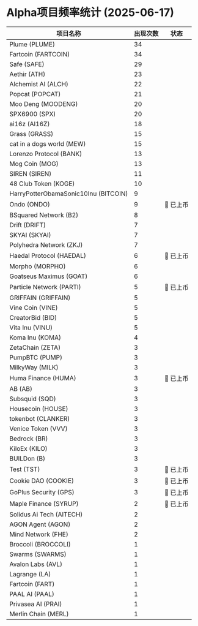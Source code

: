 # Alpha项目频率统计 (2025-06-17)

| 项目名称 | 出现次数 | 状态 |
| --- | --- | --- |
| Plume (PLUME) | 34 |  |
| Fartcoin (FARTCOIN) | 34 |  |
| Safe (SAFE) | 29 |  |
| Aethir (ATH) | 23 |  |
| Alchemist AI (ALCH) | 22 |  |
| Popcat (POPCAT) | 21 |  |
| Moo Deng (MOODENG) | 20 |  |
| SPX6900 (SPX) | 20 |  |
| ai16z (AI16Z) | 18 |  |
| Grass (GRASS) | 15 |  |
| cat in a dogs world (MEW) | 15 |  |
| Lorenzo Protocol (BANK) | 13 |  |
| Mog Coin (MOG) | 13 |  |
| SIREN (SIREN) | 11 |  |
| 48 Club Token (KOGE) | 10 |  |
| HarryPotterObamaSonic10Inu (BITCOIN) | 9 |  |
| Ondo (ONDO) | 9 | 🔔 已上币 |
| BSquared Network (B2) | 8 |  |
| Drift (DRIFT) | 7 |  |
| SKYAI (SKYAI) | 7 |  |
| Polyhedra Network (ZKJ) | 7 |  |
| Haedal Protocol (HAEDAL) | 6 | 🔔 已上币 |
| Morpho (MORPHO) | 6 |  |
| Goatseus Maximus (GOAT) | 6 |  |
| Particle Network (PARTI) | 5 | 🔔 已上币 |
| GRIFFAIN (GRIFFAIN) | 5 |  |
| Vine Coin (VINE) | 5 |  |
| CreatorBid (BID) | 5 |  |
| Vita Inu (VINU) | 5 |  |
| Koma Inu (KOMA) | 4 |  |
| ZetaChain (ZETA) | 3 |  |
| PumpBTC (PUMP) | 3 |  |
| MilkyWay (MILK) | 3 |  |
| Huma Finance (HUMA) | 3 | 🔔 已上币 |
| AB (AB) | 3 |  |
| Subsquid (SQD) | 3 |  |
| Housecoin (HOUSE) | 3 |  |
| tokenbot (CLANKER) | 3 |  |
| Venice Token (VVV) | 3 |  |
| Bedrock (BR) | 3 |  |
| KiloEx (KILO) | 3 |  |
| BUILDon (B) | 3 |  |
| Test (TST) | 3 | 🔔 已上币 |
| Cookie DAO (COOKIE) | 3 | 🔔 已上币 |
| GoPlus Security (GPS) | 3 | 🔔 已上币 |
| Maple Finance (SYRUP) | 2 | 🔔 已上币 |
| Solidus Ai Tech (AITECH) | 2 |  |
| AGON Agent (AGON) | 2 |  |
| Mind Network (FHE) | 2 |  |
| Broccoli (BROCCOLI) | 1 |  |
| Swarms (SWARMS) | 1 |  |
| Avalon Labs (AVL) | 1 |  |
| Lagrange (LA) | 1 |  |
| Fartcoin (FART) | 1 |  |
| PAAL AI (PAAL) | 1 |  |
| Privasea AI (PRAI) | 1 |  |
| Merlin Chain (MERL) | 1 |  |
